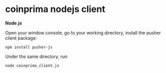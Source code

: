 # coinprima nodejs client

**Node.js**

Open your window console, go to your working directory, install the pusher client package:

    npm install pusher-js
    
Under the same directory, run

    node coinprima_client.js

